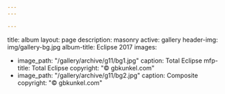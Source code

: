```yaml
---
---

---
```

title: album
layout: page
description: masonry
active: gallery
header-img: img/gallery-bg.jpg
album-title: Eclipse 2017
images:
- image_path: "/gallery/archive/g11/bg1.jpg"
  caption: Total Eclipse
  mfp-title: Total Eclipse
  copyright: "© gbkunkel.com"
- image_path: "/gallery/archive/g11/bg2.jpg"
  caption: Composite
  copyright: "© gbkunkel.com"
